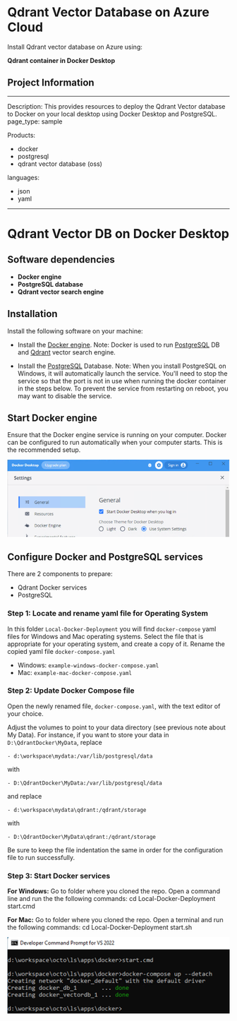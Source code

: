 # Qdrant Vector Database on Azure Cloud
Install Qdrant vector database on Azure using:

**Qdrant container in Docker Desktop**

## Project Information
---
Description: This provides resources to deploy the Qdrant Vector database to Docker on your local desktop using Docker Desktop and PostgreSQL.
page_type: sample

Products:
- docker
- postgresql
- qdrant vector database (oss)

languages:
- json
- yaml
---

# Qdrant Vector DB on Docker Desktop

## Software dependencies
- **Docker engine**
- **PostgreSQL database**
- **Qdrant vector search engine** 

## Installation

Install the following software on your machine:
- Install the [Docker engine](https://docs.docker.com/engine/install). 
Note: Docker is used to run [PostgreSQL](https://www.postgresql.org) DB and [Qdrant](https://qdrant.tech) vector search engine.

- Install the [PostgreSQL](https://www.postgresql.org) Database.
Note: When you install PostgreSQL on Windows, it will automatically launch the service. You'll need to stop the service so that the port is not in use when running the docker container in the steps below. To prevent the service from restarting on reboot, you may want to disable the service.

## Start Docker engine

Ensure that the Docker engine service is running on your computer. Docker can be configured to run automatically when your computer starts. This is the recommended setup.  

![Docker auto start](./img/docker-autostart.png)

## Configure Docker and PostgreSQL services

There are 2 components to prepare:

- Qdrant Docker services
- PostgreSQL

### Step 1: Locate and rename yaml file for Operating System
In this folder `Local-Docker-Deployment` you will find `docker-compose` yaml files for Windows and Mac operating systems. Select the file that is appropriate for your operating system, and create a copy of it. Rename the copied yaml file `docker-compose.yaml`

- Windows: `example-windows-docker-compose.yaml`
- Mac: `example-mac-docker-compose.yaml`

### Step 2: Update Docker Compose file
Open the newly renamed file, `docker-compose.yaml`, with the text editor of your choice.

Adjust the volumes to point to your data directory (see previous note about My Data).
For instance, if you want to store your data in `D:\QdrantDocker\MyData`, replace

    - d:\workspace\mydata:/var/lib/postgresql/data

with

    - D:\QdrantDocker\MyData:/var/lib/postgresql/data

and replace

    - d:\workspace\mydata\qdrant:/qdrant/storage

with

    - D:\QdrantDocker\MyData\qdrant:/qdrant/storage

Be sure to keep the file indentation the same in order for the configuration file to run successfully.

### Step 3: Start Docker services

**For Windows:** 
Go to folder where you cloned the repo.  Open a command line and run the the following commands: 
    cd Local-Docker-Deployment
    start.cmd

**For Mac:**
Go to folder where you cloned the repo. Open a terminal and run the following commands: 
    cd Local-Docker-Deployment
    start.sh

![Docker start](./img/docker-start.png)
